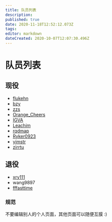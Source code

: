```yaml
---
title: 队员列表
description: 
published: true
date: 2020-11-18T12:52:12.073Z
tags: 
editor: markdown
dateCreated: 2020-10-07T12:07:30.496Z
---
```


# 队员列表

## 现役

* [flukehn](flukehn)
* [bzy](bzy)
* [zzs](zzs)
* [Orange_Cheers](orange-cheers)
* [IGVA](/person/IGVA)
* [Leachim](/person/Leachim)
* [rqdmap](/person/rqdmap)
* [Ryker0923](/person/Ryker0923)
* [yjmstr](/person/yjmstr)
* [zirrtu](/person/zirrtu)
## 退役

* [xry111](xry111)
* wang9897
* [fffasttime](/person/fffasttime)

### 规范

不要编辑别人的个人页面，其他页面可以随便互膜 :)